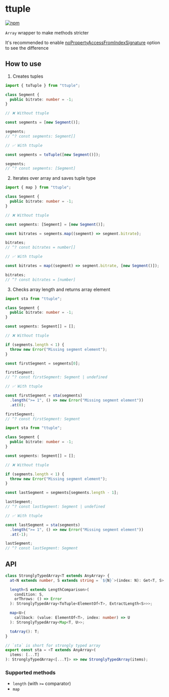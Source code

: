 # ttuple

[![npm](https://img.shields.io/npm/v/ttuple)](https://npm.im/ttuple)

`Array` wrapper to make methods stricter

It's recommended to enable [noPropertyAccessFromIndexSignature](https://www.typescriptlang.org/tsconfig#noPropertyAccessFromIndexSignature) option to see the difference

## How to use

1. Creates tuples

```ts
import { toTuple } from "ttuple";

class Segment {
  public bitrate: number = -1;
}

// ❌ Without ttuple

const segments = [new Segment()];

segments;
// ^? const segments: Segment[]

// ✅ With ttuple

const segments = toTuple([new Segment()]);

segments;
// ^? const segments: [Segment]
```

2. Iterates over array and saves tuple type

```ts
import { map } from "ttuple";

class Segment {
  public bitrate: number = -1;
}

// ❌ Without ttuple

const segments: [Segment] = [new Segment()];

const bitrates = segments.map((segment) => segment.bitrate);

bitrates;
// ^? const bitrates = number[]

// ✅ With ttuple

const bitrates = map((segment) => segment.bitrate, [new Segment()]);

bitrates;
// ^? const bitrates = [number]
```

3. Checks array length and returns array element

```ts
import sta from "ttuple";

class Segment {
  public bitrate: number = -1;
}

const segments: Segment[] = [];

// ❌ Without ttuple

if (segments.length < 1) {
  throw new Error("Missing segment element");
}

const firstSegment = segments[0];

firstSegment;
// ^? const firstSegment: Segment | undefined

// ✅ With ttuple

const firstSegment = sta(segments)
  .length(">= 1", () => new Error("Missing segment element"))
  .at(0);

firstSegment;
// ^? const firstSegment: Segment
```

```ts
import sta from "ttuple";

class Segment {
  public bitrate: number = -1;
}

const segments: Segment[] = [];

// ❌ Without ttuple

if (segments.length < 1) {
  throw new Error("Missing segment element");
}

const lastSegment = segments[segments.length - 1];

lastSegment;
// ^? const lastSegment: Segment | undefined

// ✅ With ttuple

const lastSegment = sta(segments)
  .length(">= 1", () => new Error("Missing segment element"))
  .at(-1);

lastSegment;
// ^? const lastSegment: Segment
```

## API

```ts
class StronglyTypedArray<T extends AnyArray> {
  at<N extends number, S extends string = `${N}`>(index: N): Get<T, S>;

  length<S extends LengthComparison>(
    condition: S,
    orThrows: () => Error
  ): StronglyTypedArray<ToTuple<ElementOf<T>, ExtractLength<S>>>;

  map<U>(
    callback: (value: ElementOf<T>, index: number) => U
  ): StronglyTypedArray<Map<T, U>>;

  toArray(): T;
}

// `sta` is short for strongly typed array
export const sta = <T extends AnyArray>(
  items: [...T]
): StronglyTypedArray<[...T]> => new StronglyTypedArray(items);
```

### Supported methods

- `length` (with `>=` comparator)
- `map`
